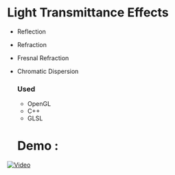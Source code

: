 # Light Transmittance Effects
- Reflection
- Refraction
- Fresnal Refraction
- Chromatic Dispersion


  ### Used
  - OpenGL
  - C++
  - GLSL

  # Demo :

[![Video](https://www.youtube.com/watch?v=CcHtF7nqnZY/0.jpg)](https://www.youtube.com/watch?v=CcHtF7nqnZY)

